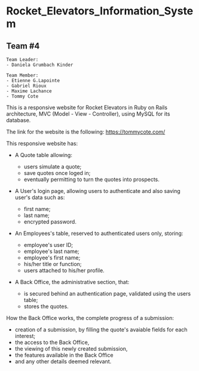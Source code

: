 # Rocket_Elevators_Information_System

## Team #4
```
Team Leader:
- Daniela Grumbach Kinder

Team Member:
- Etienne G.Lapointe
- Gabriel Rioux
- Maxime Lachance
- Tommy Cote
```

This is a responsive website for Rocket Elevators in Ruby on Rails architecture, MVC (Model - View - Controller), using MySQL for its database.

The link for the website is the following: https://tommycote.com/


This responsive website has:

  - A Quote table allowing:
    - users simulate a quote;
    - save quotes once loged in;
    - eventually permitting to turn the quotes into prospects.

  - A User's login page, allowing users to authenticate and also saving user's data such as:
    - first name;
    - last name;
    - encrypted password.

  - An Employees's table, reserved to authenticated users only, storing:
    - employee's user ID;
    - employee's last name;
    - employee's first name;
    - his/her title or function;
    - users attached to his/her profile.

  - A Back Office, the administrative section, that:
    - is secured behind an authentication page, validated using the users table;
    - stores the quotes.


How the Back Office works, the complete progress of a submission:
 - creation of a submission, by filling the quote's avaiable fields for each interest;
 - the access to the Back Office, 
 - the viewing of this newly created submission, 
 - the features available in the Back Office 
 - and  any other details deemed relevant.

